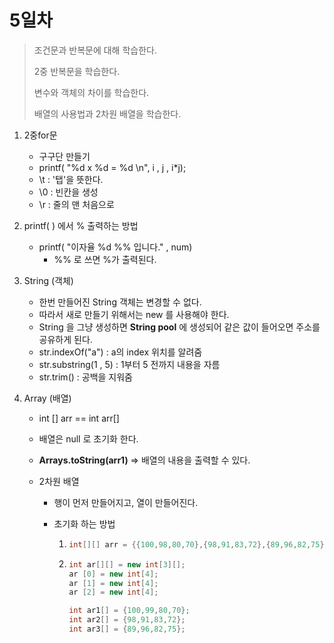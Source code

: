 # 5일차

> 조건문과 반복문에 대해 학습한다. 
>
> 2중 반복문을 학습한다. 
>
> 변수와 객체의 차이를 학습한다. 
>
> 배열의 사용법과 2차원 배열을 학습한다. 

1. 2중for문
   +  구구단 만들기 
     + printf( "%d x %d  = %d \n", i , j , i*j);
     + \t :  '탭'을 뜻한다. 
     + \0 : 빈칸을 생성
     + \r : 줄의 맨 처음으로 

2. printf( ) 에서 % 출력하는 방법
   + printf( "이자율 %d  %% 입니다." , num)
     + %% 로 쓰면 %가 출력된다. 

3. String (객체)
   + 한번 만들어진 String 객체는 변경할 수 없다. 
   + 따라서 새로 만들기 위해서는 new 를 사용해야 한다. 
   + String 을 그냥 생성하면 **String pool** 에 생성되어 같은 값이 들어오면 주소를 공유하게 된다. 
   + str.indexOf("a") : a의 index 위치를 알려줌
   + str.substring(1 , 5) : 1부터 5 전까지 내용을 자름 
   + str.trim() : 공백을 지워줌 

4. Array (배열)
   + int [] arr     ==    int arr[] 

   + 배열은 null 로 초기화 한다. 

   + **Arrays.toString(arr1)** => 배열의 내용을 출력할 수 있다.

   + 2차원 배열

     + 행이 먼저 만들어지고, 열이 만들어진다. 

     + 초기화 하는 방법 

       1. ``` java
          int[][] arr = {{100,98,80,70},{98,91,83,72},{89,96,82,75}};
          ```

       2. ```java
          int ar[][] = new int[3][];
          ar [0] = new int[4];
          ar [1] = new int[4];
          ar [2] = new int[4];
          
          int ar1[] = {100,99,80,70};
          int ar2[] = {98,91,83,72};
          int ar3[] = {89,96,82,75};
          ```